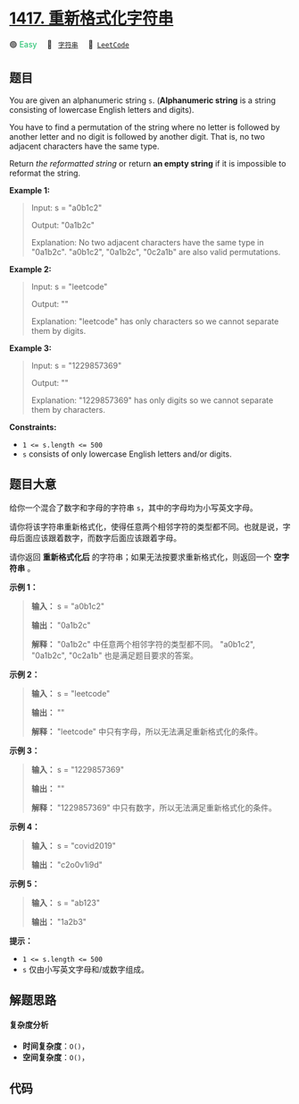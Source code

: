 # [1417. 重新格式化字符串](https://leetcode.com/problems/reformat-the-string)

🟢 <font color=#15bd66>Easy</font>&emsp; 🔖&ensp; [`字符串`](/leetcode/outline/tag/string.md)&emsp; 🔗&ensp;[`LeetCode`](https://leetcode.com/problems/reformat-the-string)

## 题目

You are given an alphanumeric string `s`. (**Alphanumeric string** is a string
consisting of lowercase English letters and digits).

You have to find a permutation of the string where no letter is followed by
another letter and no digit is followed by another digit. That is, no two
adjacent characters have the same type.

Return _the reformatted string_ or return **an empty string** if it is
impossible to reformat the string.



**Example 1:**

> Input: s = "a0b1c2"
> 
> Output: "0a1b2c"
> 
> Explanation: No two adjacent characters have the same type in "0a1b2c". "a0b1c2", "0a1b2c", "0c2a1b" are also valid permutations.

**Example 2:**

> Input: s = "leetcode"
> 
> Output: ""
> 
> Explanation: "leetcode" has only characters so we cannot separate them by digits.

**Example 3:**

> Input: s = "1229857369"
> 
> Output: ""
> 
> Explanation: "1229857369" has only digits so we cannot separate them by characters.

**Constraints:**

  * `1 <= s.length <= 500`
  * `s` consists of only lowercase English letters and/or digits.


## 题目大意

给你一个混合了数字和字母的字符串 `s`，其中的字母均为小写英文字母。

请你将该字符串重新格式化，使得任意两个相邻字符的类型都不同。也就是说，字母后面应该跟着数字，而数字后面应该跟着字母。

请你返回 **重新格式化后** 的字符串；如果无法按要求重新格式化，则返回一个 **空字符串** 。



**示例 1：**

> 
> 
> 
> 
> 
> **输入：** s = "a0b1c2"
> 
> **输出：** "0a1b2c"
> 
> **解释：** "0a1b2c" 中任意两个相邻字符的类型都不同。 "a0b1c2", "0a1b2c", "0c2a1b" 也是满足题目要求的答案。
> 
> 

**示例 2：**

> 
> 
> 
> 
> 
> **输入：** s = "leetcode"
> 
> **输出：** ""
> 
> **解释：** "leetcode" 中只有字母，所以无法满足重新格式化的条件。
> 
> 

**示例 3：**

> 
> 
> 
> 
> 
> **输入：** s = "1229857369"
> 
> **输出：** ""
> 
> **解释：** "1229857369" 中只有数字，所以无法满足重新格式化的条件。
> 
> 

**示例 4：**

> 
> 
> 
> 
> 
> **输入：** s = "covid2019"
> 
> **输出：** "c2o0v1i9d"
> 
> 

**示例 5：**

> 
> 
> 
> 
> 
> **输入：** s = "ab123"
> 
> **输出：** "1a2b3"
> 
> 



**提示：**

  * `1 <= s.length <= 500`
  * `s` 仅由小写英文字母和/或数字组成。


## 解题思路

#### 复杂度分析

- **时间复杂度**：`O()`，
- **空间复杂度**：`O()`，

## 代码

```javascript

```